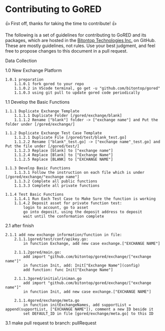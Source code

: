 # Contributing to GoRED

:+1: First off, thanks for taking the time to contribute! :+1:

The following is a set of guidelines for contributing to GoRED and its packages, which are hosted in the [Bitontop Technologies Inc.](https://github.com/bitontop) on GitHub. These are mostly guidelines, not rules. Use your best judgment, and feel free to propose changes to this document in a pull request.



Data Collection

1.0 New Exchange Platform

    1.0.1 preparation
        1.1.0.1 fork gored to your repo
        1.1.0.2 in VScode terminal, go get -u "github.com/bitontop/gored"
        1.1.0.3 using git pull to update gored code periodically

1.1 Develop the Basic Functions
        
    1.1.1 Duplicate Exchange Template
        1.1.1.1 Duplicate Folder [/gored/exchange/blank]
        1.1.1.2 Rename ["blank"] folder -> ["exchange name"] and Put the folder under [/gored/exchange/]
        
    1.1.2 Duplicate Exchange Test Case Template
        1.1.2.1 Duplicate File [/gored/test/blank_test.go]
        1.1.2.2 Rename ["blank"_test.go] -> ["exchange name"_test.go] and Put the file under [/gored/test/]
        1.1.2.3 Replace [blank] to ["exchange name"]
        1.1.2.4 Replace [Blank] to ["Exchange Name"]
        1.1.2.5 Replace [BLANK] to ["EXCHANGE NAME"]
        
    1.1.3 Develop Basic Functions
        1.1.3.1 Follow the instruction on each file which is under [/gored/exchange/"exchange name"]
        1.1.3.2 Complete all public functions 
        1.1.3.3 Complete all private functions 
        
    1.1.4 Test Basic Functions
        1.1.4.1 Run Each Test Case to Make Sure the function is working
        1.1.4.2 Deposit asset for private function test:
            login to account, go to asset
            go into deposit, using the deposit address to deposit
            wait until the conformation complete

2.1 after finish
            
    2.1.1 add new exchange information/function in file:        
        2.1.1.1gored/test/conf/apikey.go:
            in function Exchange, add new case exchange.["EXCHANGE NAME"]
            
        2.1.1.2gored/main.go:
            add import "github.com/bitontop/gored/exchange/["exchange name"]"
            in function Init, add: Init["Exchange Name"](config)
            add function: func Init["Exchange Name"]
            
        2.1.1.3gored/initial/iniman.go
            add import "github.com/bitontop/gored/exchange/["exchange name"]"
            in function Init, add new case exchange.["EXCHANGE NAME"]
            
        2.1.1.4gored/exchange/meta.go
            in function initExchangeNames, add supportList = append(supportList, ["EXCHANGE NAME"]), comment a new ID beside it
            set DEFAULT_ID in file [gored/exchange/meta.go] to this ID


3.1 make pull request to branch: pullRequest

